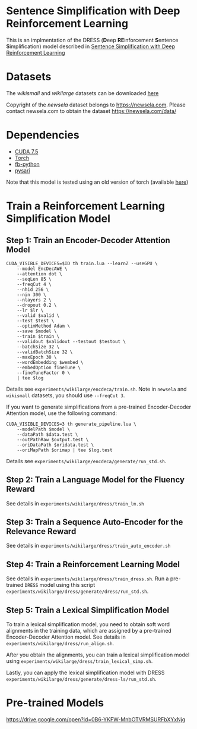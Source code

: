 # Sentence Simplification with Deep Reinforcement Learning
This is an implmentation of the DRESS (**D**eep **RE**inforcement **S**entence **S**implification) model described in [Sentence Simplification with Deep Reinforcement Learning](https://homepages.inf.ed.ac.uk/s1270921/res/papers/emnlp2017.pdf)


# Datasets
The *wikismall* and *wikilarge* datasets can be downloaded [here](https://drive.google.com/open?id=0B6-YKFW-MnbOYWxUMTBEZ1FBam8)

Copyright of the *newsela* dataset belongs to https://newsela.com. Please contact newsela.com to obtain the dataset https://newsela.com/data/

# Dependencies
* [CUDA 7.5](http://www.nvidia.com/object/cuda_home_new.html)
* [Torch](https://github.com/torch)
* [fb-python](https://github.com/facebook/fblualib/tree/master/fblualib/python)
* [pysari](https://github.com/XingxingZhang/pysari)

Note that this model is tested using an old version of torch (available [here](https://drive.google.com/open?id=0B6-YKFW-MnbOZ0gxNk56MjhQWjA))


# Train a Reinforcement Learning Simplification Model

## Step 1: Train an Encoder-Decoder Attention Model
```
CUDA_VISIBLE_DEVICES=$ID th train.lua --learnZ --useGPU \
    --model EncDecAWE \
    --attention dot \
    --seqLen 85 \
    --freqCut 4 \
    --nhid 256 \
    --nin 300 \
    --nlayers 2 \
    --dropout 0.2 \
    --lr $lr \
    --valid $valid \
    --test $test \
    --optimMethod Adam \
    --save $model \
    --train $train \
    --validout $validout --testout $testout \
    --batchSize 32 \
    --validBatchSize 32 \
    --maxEpoch 30 \
    --wordEmbedding $wembed \
    --embedOption fineTune \
    --fineTuneFactor 0 \
    | tee $log
```
Details see `experiments/wikilarge/encdeca/train.sh`. Note in `newsela` and `wikismall` datasets, you should use `--freqCut 3`. 

If you want to generate simplifications from a pre-trained Encoder-Decoder Attention model, use the following command:
```
CUDA_VISIBLE_DEVICES=3 th generate_pipeline.lua \
    --modelPath $model \
    --dataPath $data.test \
    --outPathRaw $output.test \
    --oriDataPath $oridata.test \
    --oriMapPath $orimap | tee $log.test
```
Details see `experiments/wikilarge/encdeca/generate/run_std.sh`.

## Step 2: Train a Language Model for the Fluency Reward
See details in `experiments/wikilarge/dress/train_lm.sh`

## Step 3: Train a Sequence Auto-Encoder for the Relevance Reward
See details in `experiments/wikilarge/dress/train_auto_encoder.sh`

## Step 4: Train a Reinforcement Learning Model
See details in `experiments/wikilarge/dress/train_dress.sh`. Run a pre-trained `DRESS` model using this script `experiments/wikilarge/dress/generate/dress/run_std.sh`.

## Step 5: Train a Lexical Simplification Model 
To train a lexical simplification model, you need to obtain soft word alignments in the training data, which are assigned by a pre-trained Encoder-Decoder Attention model. See details in `experiments/wikilarge/dress/run_align.sh`.

After you obtain the alignments, you can train a lexical simplification model using `experiments/wikilarge/dress/train_lexical_simp.sh`.

Lastly, you can apply the lexical simplification model with DRESS `experiments/wikilarge/dress/generate/dress-ls/run_std.sh`.

# Pre-trained Models
https://drive.google.com/open?id=0B6-YKFW-MnbOTVRMSURFbXYxNjg

